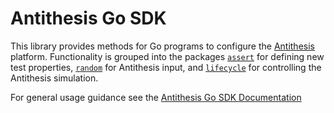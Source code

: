 
# Antithesis Go SDK

This library provides methods for Go programs to configure the [Antithesis](https://antithesis.com) platform. Functionality is grouped into the packages [`assert`](https://antithesis.com/docs/generated/sdk/golang/assert/) for defining new test properties, [`random`](https://antithesis.com/docs/generated/sdk/golang/random/) for Antithesis input, and [`lifecycle`](https://antithesis.com/docs/generated/sdk/golang/lifecycle/) for controlling the Antithesis simulation.

For general usage guidance see the [Antithesis Go SDK Documentation](https://antithesis.com/docs/using_antithesis/sdk/go_sdk.html)
